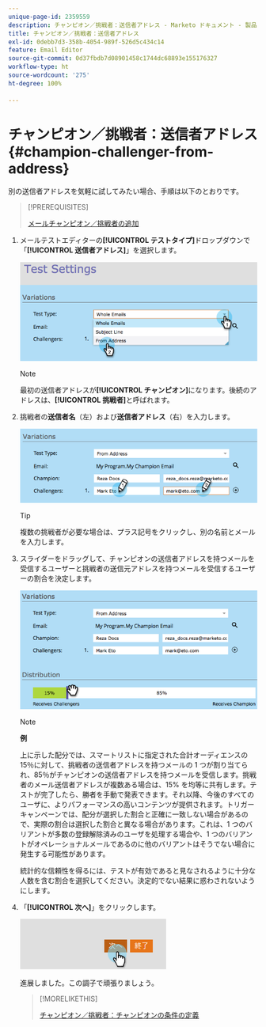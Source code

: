 ```yaml
---
unique-page-id: 2359559
description: チャンピオン／挑戦者：送信者アドレス - Marketo ドキュメント - 製品ドキュメント
title: チャンピオン／挑戦者：送信者アドレス
exl-id: 0debb7d3-358b-4054-989f-526d5c434c14
feature: Email Editor
source-git-commit: 0d37fbdb7d08901458c1744dc68893e155176327
workflow-type: ht
source-wordcount: '275'
ht-degree: 100%

---
```


# チャンピオン／挑戦者：送信者アドレス {#champion-challenger-from-address}

別の送信者アドレスを気軽に試してみたい場合、手順は以下のとおりです。

>[!PREREQUISITES]
>
>[メールチャンピオン／挑戦者の追加](/help/marketo/product-docs/email-marketing/general/functions-in-the-editor/email-tests-champion-challenger/add-an-email-champion-challenger.md)

1. メールテストエディターの&#x200B;**[!UICONTROL テストタイプ]**&#x200B;ドロップダウンで「**[!UICONTROL 送信者アドレス]**」を選択します。

   ![](assets/image2014-9-15-12-3a52-3a33.png)

   >[!NOTE]
   >
   >最初の送信者アドレスが&#x200B;**[!UICONTROL チャンピオン]**&#x200B;になります。後続のアドレスは、**[!UICONTROL 挑戦者]**&#x200B;と呼ばれます。

1. 挑戦者の&#x200B;**送信者名**（左）および&#x200B;**送信者アドレス**（右）を入力します。

   ![](assets/image2014-9-15-12-3a52-3a50.png)

   >[!TIP]
   >
   >複数の挑戦者が必要な場合は、プラス記号をクリックし、別の名前とメールを入力します。

1. スライダーをドラッグして、チャンピオンの送信者アドレスを持つメールを受信するユーザーと挑戦者の送信元アドレスを持つメールを受信するユーザーの割合を決定します。

   ![](assets/image2014-9-15-12-3a53-3a1.png)

   >[!NOTE]
   >
   >**例**
   >
   >上に示した配分では、スマートリストに指定された合計オーディエンスの 15％に対して、挑戦者の送信者アドレスを持つメールの 1 つが割り当てられ、85％がチャンピオンの送信者アドレスを持つメールを受信します。挑戦者のメール送信者アドレスが複数ある場合は、15% を均等に共有します。テストが完了したら、勝者を手動で発表できます。それ以降、今後のすべてのユーザに、よりパフォーマンスの高いコンテンツが提供されます。トリガーキャンペーンでは、配分が選択した割合と正確に一致しない場合があるので、実際の割合は選択した割合と異なる場合があります。これは、1 つのバリアントが多数の登録解除済みのユーザを処理する場合や、1 つのバリアントがオペレーショナルメールであるのに他のバリアントはそうでない場合に発生する可能性があります。

   統計的な信頼性を得るには、テストが有効であると見なされるように十分な人数を含む割合を選択してください。決定的でない結果に惑わされないようにします。

1. 「**[!UICONTROL 次へ]**」をクリックします。

   ![](assets/image2014-9-15-12-3a53-3a15.png)

   進展しました。この調子で頑張りましょう。

   >[!MORELIKETHIS]
   >
   >[チャンピオン／挑戦者：チャンピオンの条件の定義](/help/marketo/product-docs/email-marketing/general/functions-in-the-editor/email-tests-champion-challenger/champion-challenger-define-champion-criteria.md)
